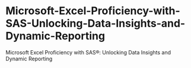 # Microsoft-Excel-Proficiency-with-SAS-Unlocking-Data-Insights-and-Dynamic-Reporting
Microsoft Excel Proficiency with SAS®: Unlocking Data Insights and Dynamic Reporting

